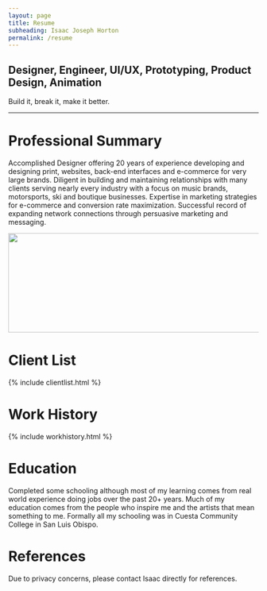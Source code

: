 ```yaml
---
layout: page
title: Resume
subheading: Isaac Joseph Horton
permalink: /resume
---
```


## Designer, Engineer, UI/UX, Prototyping, Product Design, Animation

Build it, break it, make it better.
<hr>

# Professional Summary

<div uk-grid><div class="uk-width-1-2@m">

Accomplished Designer offering 20 years of experience developing and designing print, websites, back-end interfaces and e-commerce for very large brands. Diligent in building and maintaining relationships with many clients serving nearly every industry with a focus on music brands, motorsports, ski and boutique businesses. Expertise in marketing strategies for e-commerce and conversion rate maximization. Successful record of expanding network connections through persuasive marketing and messaging.
</div>
<div class="uk-width-1-2@m">
<img class="uk-width-1-1" src="{{ "/assets/img/resume-preview.jpg" | relative_url }}" width="800" height="200">
</div></div>

# Client List
{% include clientlist.html %}

# Work History
{% include workhistory.html %}

# Education

Completed some schooling although most of my learning comes from real world experience doing jobs over the past 20+ years. Much of my education comes from the people who inspire me and the artists that mean something to me. Formally all my schooling was in Cuesta Community College in San Luis Obispo.

# References

Due to privacy concerns, please contact Isaac directly for references.
